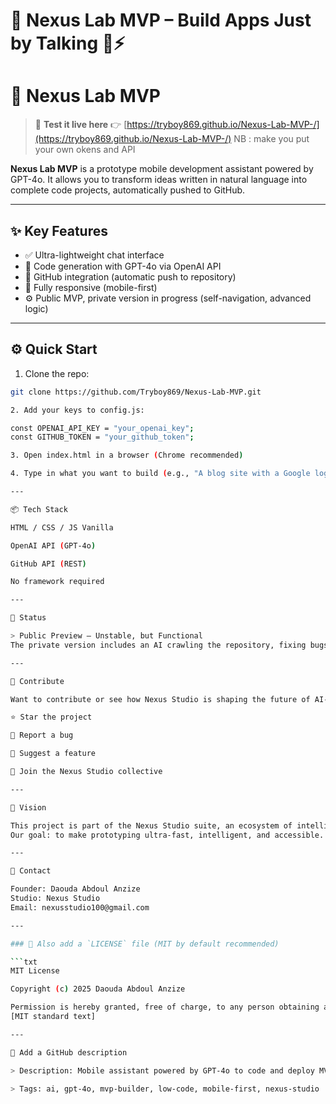 # 🚀 Nexus Lab MVP – Build Apps Just by Talking 💬⚡
# 🚀 Nexus Lab MVP  
> 📌 **Test it live here** 👉 [https://tryboy869.github.io/Nexus-Lab-MVP-/](https://tryboy869.github.io/Nexus-Lab-MVP-/)
> NB : make you put your own okens and API 

**Nexus Lab MVP** is a prototype mobile development assistant powered by GPT-4o. It allows you to transform ideas written in natural language into complete code projects, automatically pushed to GitHub.

---

## ✨ Key Features

- ✅ Ultra-lightweight chat interface
- 🧠 Code generation with GPT-4o via OpenAI API
- 🔁 GitHub integration (automatic push to repository)
- 📱 Fully responsive (mobile-first)
- ⚙️ Public MVP, private version in progress (self-navigation, advanced logic)

---

## ⚙️ Quick Start

1. Clone the repo:
```bash
git clone https://github.com/Tryboy869/Nexus-Lab-MVP.git

2. Add your keys to config.js:

const OPENAI_API_KEY = "your_openai_key";
const GITHUB_TOKEN = "your_github_token";

3. Open index.html in a browser (Chrome recommended)

4. Type in what you want to build (e.g., "A blog site with a Google login") – and watch GPT generate, validate, and push the code! 🤯

---

📦 Tech Stack

HTML / CSS / JS Vanilla

OpenAI API (GPT-4o)

GitHub API (REST)

No framework required

---

🧪 Status

> Public Preview – Unstable, but Functional
The private version includes an AI crawling the repository, fixing bugs, and optimizing the code.

---

🙌 Contribute

Want to contribute or see how Nexus Studio is shaping the future of AI-assisted development? You can:

⭐ Star the project

🐛 Report a bug

🧠 Suggest a feature

🤝 Join the Nexus Studio collective

---

🧠 Vision

This project is part of the Nexus Studio suite, an ecosystem of intelligent tools for designers, developers, studios, and tech dreamers.
Our goal: to make prototyping ultra-fast, intelligent, and accessible.

---

📩 Contact

Founder: Daouda Abdoul Anzize
Studio: Nexus Studio
Email: nexusstudio100@gmail.com

---

### 📌 Also add a `LICENSE` file (MIT by default recommended)

```txt
MIT License

Copyright (c) 2025 Daouda Abdoul Anzize

Permission is hereby granted, free of charge, to any person obtaining a copy...
[MIT standard text]

---

🧲 Add a GitHub description

> Description: Mobile assistant powered by GPT-4o to code and deploy MVPs from text-based ideas.

> Tags: ai, gpt-4o, mvp-builder, low-code, mobile-first, nexus-studio
